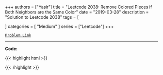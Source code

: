 
+++
authors = ["Yasir"]
title = "Leetcode 2038: Remove Colored Pieces if Both Neighbors are the Same Color"
date = "2019-03-28"
description = "Solution to Leetcode 2038"
tags = [
    
]
categories = [
    "Medium"
]
series = ["Leetcode"]
+++



[`Problem Link`](https://leetcode.com/problems/remove-colored-pieces-if-both-neighbors-are-the-same-color/description/)

---

**Code:**

{{< highlight html >}}

{{< /highlight >}}


